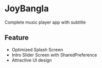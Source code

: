 # JoyBangla
Complete music player app with subtitle


## Feature
* Optimized Splash Screen
* Intro Slider Screen with SharedPreference
* Attractive UI design
